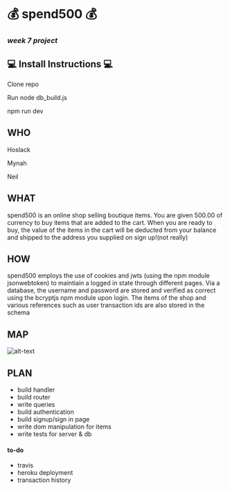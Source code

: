 # :moneybag: spend500 :moneybag:

### *week 7 project*

## :computer: Install Instructions :computer:

Clone repo

Run node db_build.js

npm run dev

## WHO

Hoslack

Mynah

Neil



## WHAT

spend500 is an online shop selling boutique items. You are given 500.00 of currency to buy items that are added to the cart. When you are ready to buy, the value of the items in the cart will be deducted from your balance and shipped to the address you supplied on sign up!(not really)

## HOW

spend500 employs the use of cookies and jwts (using the npm module jsonwebtoken) to maintiain a logged in state through different pages. Via a database, the username and password are stored and verified as correct using the bcryptjs npm module upon login. The items of the shop and various references such as user transaction ids are also stored in the schema

## MAP
![alt-text](https://user-images.githubusercontent.com/26359601/33985446-48fe3578-e0c3-11e7-804e-ff23df44fb35.jpeg)


## PLAN

* build handler
* build router
* write queries
* build authentication
* build signup/sign in page
* write dom manipulation for items
* write tests for server & db

#### to-do
* travis
* heroku deployment
* transaction history

